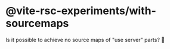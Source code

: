 # @vite-rsc-experiments/with-sourcemaps

Is it possible to achieve no source maps of "use server" parts? 🤔
